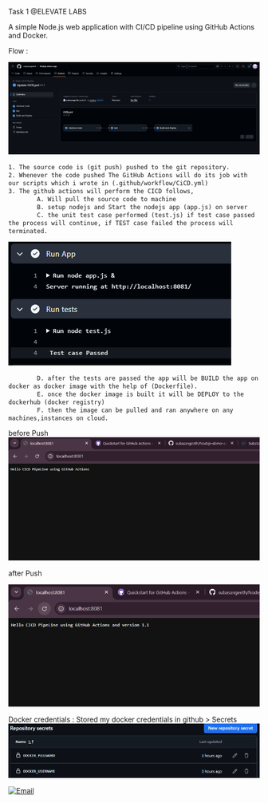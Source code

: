 Task 1 @ELEVATE LABS

A simple Node.js web application with CI/CD pipeline using GitHub Actions and Docker.  




Flow :

![alt text](screenshots/flow.png)
    
    1. The source code is (git push) pushed to the git repository.
    2. Whenever the code pushed The GitHub Actions will do its job with our scripts which i wrote in (.github/workflow/CiCD.yml)
    3. The github actions will perform the CICD follows,
            A. Will pull the source code to machine
            B. setup nodejs and Start the nodejs app (app.js) on server
            C. the unit test case performed (test.js) if test case passed the process will continue, if TEST case failed the process will terminated.

![alt text](screenshots/Tests.png)    
                
            D. after the tests are passed the app will be BUILD the app on docker as docker image with the help of (Dockerfile).
            E. once the docker image is built it will be DEPLOY to the dockerhub (docker registry)
            F. then the image can be pulled and ran anywhere on any machines,instances on cloud.  

before Push
![Docker Creds](screenshots/beforePush.png)

after Push

![Docker Creds](screenshots/afterPush.png)




Docker credentials :
Stored my docker credentials in github > Secrets
    ![Docker Creds](screenshots/image.png)



[![Email](https://img.shields.io/badge/Email-subasangeeth07@gmail.com-blue)](mailto:subasangeeth07@gmail.com)

